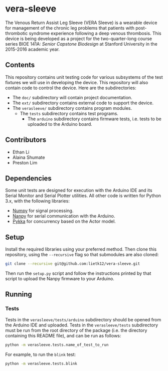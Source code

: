 # vera-sleeve
The Venous Return Assist Leg Sleeve (VERA Sleeve) is a wearable device for management of the chronic leg problems that patients with post-thrombotic syndrome experience following a deep venous thrombosis. This device is being developed as a project for the two-quarter-long course series BIOE 141A: *Senior Capstone Biodesign* at Stanford University in the 2015-2016 academic year.

## Contents
This repository contains unit testing code for various subsystems of the test fixtures we will use in developing the device. This repository will also contain code to control the device. Here are the subdirectories:
* The `doc/` subdirectory will contain project documentation.
* The `ext/` subdirectory contains external code to support the device.
* The `verasleeve/` subdirectory contains program modules.
  * The `tests` subdirectory contains test programs.
    * The `arduino` subdirectory contains firmware tests, i.e. tests to be uploaded to the Arduino board.

## Contributors
* Ethan Li
* Alaina Shumate
* Preston Lim

## Dependencies
Some unit tests are designed for execution with the Arduino IDE and its Serial Monitor and Serial Plotter utilities. All other code is written for Python 3.x, with the following libraries:
* [Numpy](http://www.numpy.org/) for signal processing.
* [Nanpy](https://nanpy.github.io/) for serial communication with the Arduino.
* [Pykka](https://www.pykka.org/) for concurrency based on the Actor model.

## Setup
Install the required libraries using your preferred method. Then clone this repository, using the `--recursive` flag so that submodules are also cloned:
```sh
git clone --recursive git@github.com:lietk12/vera-sleeve.git
```

Then run the `setup.py` script and follow the instructions printed by that script to upload the Nanpy firmware to your Arduino.

## Running
### Tests
Tests in the `verasleeve/tests/arduino` subdirectory should be opened from the Arduino IDE and uploaded. Tests in the `verasleeve/tests` subdirectory must be run from the root directory of the package (i.e. the directory containing this README file), and can be run as follows:
```sh
python -m verasleeve.tests.name_of_test_to_run
```
For example, to run the `blink` test:
```sh
python -m verasleeve.tests.blink
```
